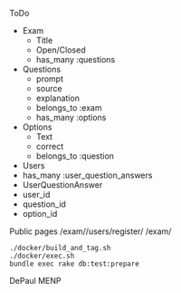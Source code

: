ToDo

* Exam
  * Title
  * Open/Closed
  * has_many :questions
* Questions
  * prompt
  * source
  * explanation
  * belongs_to :exam
  * has_many :options
* Options
  * Text
  * correct
  * belongs_to :question
* Users
 * has_many :user_question_answers
* UserQuestionAnswer
 * user_id
 * question_id
 * option_id
 

Public pages
/exam/<id>/users/register/
/exam/<id>

```
./docker/build_and_tag.sh
./docker/exec.sh
bundle exec rake db:test:prepare
```

DePaul MENP
